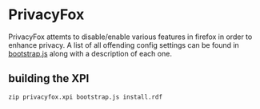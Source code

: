 # PrivacyFox
PrivacyFox attemts to disable/enable various features in firefox in order to enhance privacy. A list of all offending config settings can be found in [bootstrap.js](bootstrap.js) along with a description of each one.

## building the XPI
```
zip privacyfox.xpi bootstrap.js install.rdf
```
